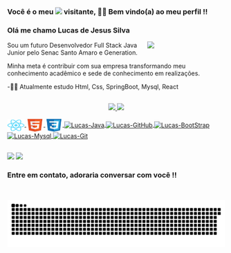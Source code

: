 ### Você é o meu ![](https://visitor-badge.glitch.me/badge?page_id=LucasJesus17.LucasJesus17) visitante, 🎉🎉 Bem vindo(a) ao meu perfil !!

### Olá me chamo Lucas de Jesus Silva

<img width = "180" align="right" src="https://c.tenor.com/yp_aFUgHMx8AAAAC/nakanoart-nakanodrawing.gif">

Sou um futuro Desenvolvedor Full Stack Java Junior pelo Senac Santo Amaro e Generation. 
 
Minha meta é contribuir com sua empresa transformando meu conhecimento acadêmico e sede de conhecimento em realizações.

 -👨‍🎓 Atualmente estudo Html, Css, SpringBoot, Mysql, React
 


 ##

<div align="center">
  <a href="https://github.com/LucasJesus17">
  <img height="180em" src="https://github-readme-stats.vercel.app/api?username=LucasJesus17&show_icons=true&theme=tokyonight&include_all_commits=true&count_private=true"/>
  <img height="180em" src="https://github-readme-stats.vercel.app/api/top-langs/?username=LucasJesus17&layout=compact&langs_count=7&theme=tokyonight"/>
</div>
 
  
<div style="display: inline_block"><br>
  <img align="center" alt="Lucas-React" height="30" width="40" src="https://raw.githubusercontent.com/devicons/devicon/master/icons/react/react-original.svg">
  <img align="center" alt="Lucas-HTML" height="30" width="40" src="https://raw.githubusercontent.com/devicons/devicon/master/icons/html5/html5-original.svg">
  <img align="center" alt="Lucas-CSS" height="30" width="40" src="https://raw.githubusercontent.com/devicons/devicon/master/icons/css3/css3-original.svg">
  <img align="center" alt="Lucas-Java" src="https://img.shields.io/badge/Java-ED8B00?style=for-the-badge&logo=java&logoColor=white">
  <img align="center" alt="Lucas-GitHub" src="https://img.shields.io/badge/GitHub-100000?style=for-the-badge&logo=github&logoColor=white">
  <img align="center" alt="Lucas-BootStrap" src="https://img.shields.io/badge/Bootstrap-563D7C?style=for-the-badge&logo=bootstrap&logoColor=white">
  <img align="center" alt="Lucas-Mysql"  src="https://img.shields.io/badge/MySQL-00000F?style=for-the-badge&logo=mysql&logoColor=whit">
  <img align="center" alt="Lucas-Git" src="https://img.shields.io/badge/Git-E34F26?style=for-the-badge&logo=git&logoColor=white">
 
 </div>

  ##
  
<div>
    <a href="https://www.linkedin.com/in/lucas-silva-7a5b85219/" target="_blank"><img src="https://img.shields.io/badge/-LinkedIn-%230077B5?style=for-the-           badge&logo=linkedin&logoColor=white" target="_blank"></a>
  <a href = "mailto:Lucas.silvaj2001@gmail.com"><img src="https://img.shields.io/badge/Gmail-D14836?style=for-the-badge&logo=gmail&logoColor=white" target="_blank"></a>
 
 ### Entre em contato, adoraria conversar com você !!
 
  </br>
  
  ![Snake animation](https://github.com/LucasJesus17/LucasJesus17/blob/output/github-contribution-grid-snake.svg)
</div>
